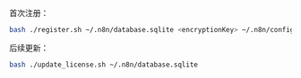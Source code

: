 
首次注册：

```bash
bash ./register.sh ~/.n8n/database.sqlite <encryptionKey> ~/.n8n/config
```

后续更新：

```bash
bash ./update_license.sh ~/.n8n/database.sqlite
```

